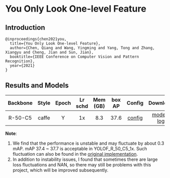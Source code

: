 # You Only Look One-level Feature

## Introduction

<!-- [ALGORITHM] -->

```
@inproceedings{chen2021you,
  title={You Only Look One-level Feature},
  author={Chen, Qiang and Wang, Yingming and Yang, Tong and Zhang, Xiangyu and Cheng, Jian and Sun, Jian},
  booktitle={IEEE Conference on Computer Vision and Pattern Recognition},
  year={2021}
}
```

## Results and Models

| Backbone  | Style   | Epoch | Lr schd | Mem (GB) |   box AP | Config | Download |
|:---------:|:-------:|:-------:|:-------:|:--------:|:------:|:------:|:--------:|
| R-50-C5     | caffe | Y | 1x      | 8.3      |   37.6  | [config](https://github.com/open-mmlab/mmdetection/tree/master/configs/yolof/yolof_r50_c5_8x8_1x_coco.py)       |[model]() &#124; [log]() |

**Note**:

1. We find that the performance is unstable and may fluctuate by about 0.3 mAP. mAP 37.4 ~ 37.7 is acceptable in YOLOF_R_50_C5_1x. Such fluctuation can also be found in the [original implementation](https://github.com/chensnathan/YOLOF).
2. In addition to instability issues, I found that sometimes there are large loss fluctuations and NAN, so there may still be problems with this project, which will be improved subsequently.
